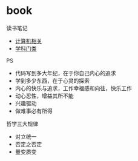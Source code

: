 # book

读书笔记
* [计算机相关](/99-book/notes/README.md)
* [学科门类](/99-book/subject/README.md)

PS
* 代码写到多大年纪，在于你自己内心的追求
* 学到多少东西，在于心灵的探索
* 内心的快乐与追求，工作幸福感和向往，快乐工作
* 动心忍性，增益其所不能
* 兴趣驱动
* 做难事必有所得

哲学三大规律
* 对立统一
* 否定之否定
* 量变质变

